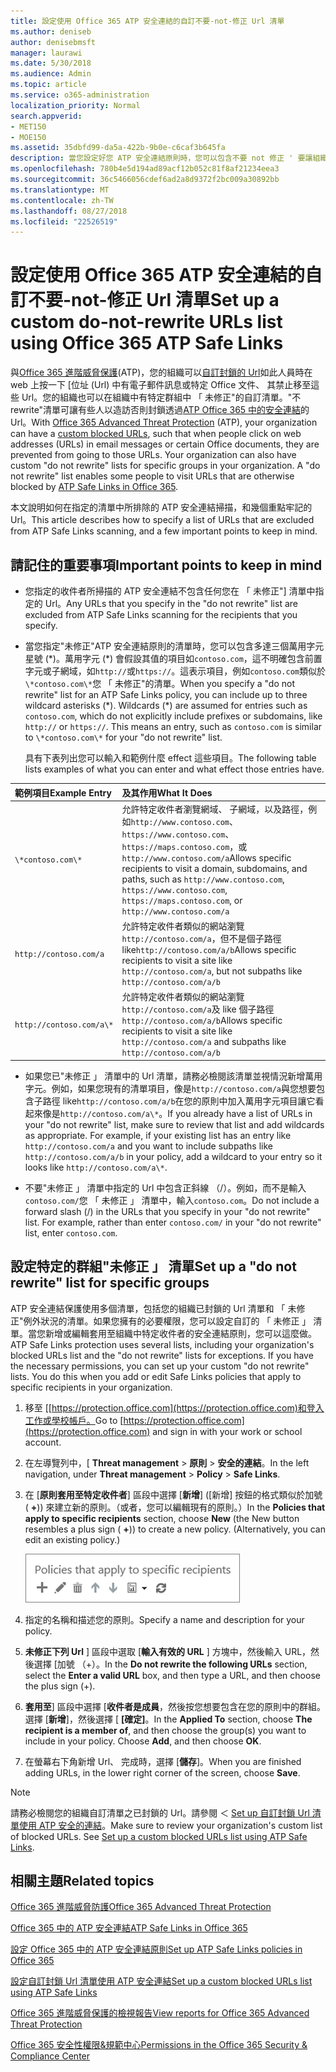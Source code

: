 ```yaml
---
title: 設定使用 Office 365 ATP 安全連結的自訂不要-not-修正 Url 清單
ms.author: deniseb
author: denisebmsft
manager: laurawi
ms.date: 5/30/2018
ms.audience: Admin
ms.topic: article
ms.service: o365-administration
localization_priority: Normal
search.appverid:
- MET150
- MOE150
ms.assetid: 35dbfd99-da5a-422b-9b0e-c6caf3b645fa
description: 當您設定好您 ATP 安全連結原則時，您可以包含不要 not 修正 ' 要讓組織中某些使用者瀏覽您在您的清單中包含的網站 Url 的清單。
ms.openlocfilehash: 780b4e5d194ad89acf12b052c81f8af21234eea3
ms.sourcegitcommit: 36c5466056cdef6ad2a8d9372f2bc009a30892bb
ms.translationtype: MT
ms.contentlocale: zh-TW
ms.lasthandoff: 08/27/2018
ms.locfileid: "22526519"
---
```

# <a name="set-up-a-custom-do-not-rewrite-urls-list-using-office-365-atp-safe-links"></a><span data-ttu-id="24597-103">設定使用 Office 365 ATP 安全連結的自訂不要-not-修正 Url 清單</span><span class="sxs-lookup"><span data-stu-id="24597-103">Set up a custom do-not-rewrite URLs list using Office 365 ATP Safe Links</span></span>

<span data-ttu-id="24597-p101">與[Office 365 進階威脅保護](office-365-atp.md)(ATP)，您的組織可以[自訂封鎖的 Url](set-up-a-custom-blocked-urls-list-wtih-atp.md)如此人員時在 web 上按一下 [位址 (Url) 中有電子郵件訊息或特定 Office 文件、 其禁止移至這些 Url。您的組織也可以在組織中有特定群組中 「 未修正"的自訂清單。"不 rewrite"清單可讓有些人以造訪否則封鎖透過[ATP Office 365 中的安全連結](atp-safe-links.md)的 Url。</span><span class="sxs-lookup"><span data-stu-id="24597-p101">With [Office 365 Advanced Threat Protection](office-365-atp.md) (ATP), your organization can have a [custom blocked URLs](set-up-a-custom-blocked-urls-list-wtih-atp.md), such that when people click on web addresses (URLs) in email messages or certain Office documents, they are prevented from going to those URLs. Your organization can also have custom "do not rewrite" lists for specific groups in your organization. A "do not rewrite" list enables some people to visit URLs that are otherwise blocked by [ATP Safe Links in Office 365](atp-safe-links.md).</span></span> 
  
<span data-ttu-id="24597-107">本文說明如何在指定的清單中所排除的 ATP 安全連結掃描，和幾個重點牢記的 Url。</span><span class="sxs-lookup"><span data-stu-id="24597-107">This article describes how to specify a list of URLs that are excluded from ATP Safe Links scanning, and a few important points to keep in mind.</span></span>
    
## <a name="important-points-to-keep-in-mind"></a><span data-ttu-id="24597-108">請記住的重要事項</span><span class="sxs-lookup"><span data-stu-id="24597-108">Important points to keep in mind</span></span>

- <span data-ttu-id="24597-109">您指定的收件者所掃描的 ATP 安全連結不包含任何您在 「 未修正"] 清單中指定的 Url。</span><span class="sxs-lookup"><span data-stu-id="24597-109">Any URLs that you specify in the "do not rewrite" list are excluded from ATP Safe Links scanning for the recipients that you specify.</span></span>
    
- <span data-ttu-id="24597-p102">當您指定"未修正"ATP 安全連結原則的清單時，您可以包含多達三個萬用字元星號 (\*)。萬用字元 (\*) 會假設其值的項目如`contoso.com`，這不明確包含前置字元或子網域，如`http://`或`https://`。這表示項目，例如`contoso.com`類似於`\*contoso.com\*`您 「 未修正"的清單。</span><span class="sxs-lookup"><span data-stu-id="24597-p102">When you specify a "do not rewrite" list for an ATP Safe Links policy, you can include up to three wildcard asterisks (\*). Wildcards (\*) are assumed for entries such as `contoso.com`, which do not explicitly include prefixes or subdomains, like `http://` or `https://`. This means an entry, such as `contoso.com` is similar to `\*contoso.com\*` for your "do not rewrite" list.</span></span>
    
    <span data-ttu-id="24597-113">具有下表列出您可以輸入和範例什麼 effect 這些項目。</span><span class="sxs-lookup"><span data-stu-id="24597-113">The following table lists examples of what you can enter and what effect those entries have.</span></span>
    
|<span data-ttu-id="24597-114">**範例項目**</span><span class="sxs-lookup"><span data-stu-id="24597-114">**Example Entry**</span></span>|<span data-ttu-id="24597-115">**及其作用**</span><span class="sxs-lookup"><span data-stu-id="24597-115">**What It Does**</span></span>|
|:-----|:-----|
|`\*contoso.com\*`  <br/> |<span data-ttu-id="24597-116">允許特定收件者瀏覽網域、 子網域，以及路徑，例如`http://www.contoso.com`、 `https://www.contoso.com`、 `https://maps.contoso.com`，或`http://www.contoso.com/a`</span><span class="sxs-lookup"><span data-stu-id="24597-116">Allows specific recipients to visit a domain, subdomains, and paths, such as `http://www.contoso.com`, `https://www.contoso.com`, `https://maps.contoso.com`, or `http://www.contoso.com/a`</span></span>  <br/> |
|`http://contoso.com/a`  <br/> |<span data-ttu-id="24597-117">允許特定收件者類似的網站瀏覽`http://contoso.com/a`，但不是個子路徑 like`http://contoso.com/a/b`</span><span class="sxs-lookup"><span data-stu-id="24597-117">Allows specific recipients to visit a site like `http://contoso.com/a`, but not subpaths like `http://contoso.com/a/b`</span></span>  <br/> |
|`http://contoso.com/a\*`  <br/> |<span data-ttu-id="24597-118">允許特定收件者類似的網站瀏覽`http://contoso.com/a`及 like 個子路徑`http://contoso.com/a/b`</span><span class="sxs-lookup"><span data-stu-id="24597-118">Allows specific recipients to visit a site like `http://contoso.com/a` and subpaths like `http://contoso.com/a/b`</span></span>  <br/> |
   
- <span data-ttu-id="24597-p103">如果您已"未修正 」 清單中的 Url 清單，請務必檢閱該清單並視情況新增萬用字元。例如，如果您現有的清單項目，像是`http://contoso.com/a`與您想要包含子路徑 like`http://contoso.com/a/b`在您的原則中加入萬用字元項目讓它看起來像是`http://contoso.com/a\*`。</span><span class="sxs-lookup"><span data-stu-id="24597-p103">If you already have a list of URLs in your "do not rewrite" list, make sure to review that list and add wildcards as appropriate. For example, if your existing list has an entry like `http://contoso.com/a` and you want to include subpaths like `http://contoso.com/a/b` in your policy, add a wildcard to your entry so it looks like `http://contoso.com/a\*`.</span></span>
    
- <span data-ttu-id="24597-p104">不要"未修正 」 清單中指定的 Url 中包含正斜線 （/）。例如，而不是輸入`contoso.com/`您 「 未修正 」 清單中，輸入`contoso.com`。</span><span class="sxs-lookup"><span data-stu-id="24597-p104">Do not include a forward slash (/) in the URLs that you specify in your "do not rewrite" list. For example, rather than enter `contoso.com/` in your "do not rewrite" list, enter `contoso.com`.</span></span>
    
## <a name="set-up-a-do-not-rewrite-list-for-specific-groups"></a><span data-ttu-id="24597-123">設定特定的群組"未修正 」 清單</span><span class="sxs-lookup"><span data-stu-id="24597-123">Set up a "do not rewrite" list for specific groups</span></span>

<span data-ttu-id="24597-p105">ATP 安全連結保護使用多個清單，包括您的組織已封鎖的 Url 清單和 「 未修正"例外狀況的清單。如果您擁有的必要權限，您可以設定自訂的 「 未修正 」 清單。當您新增或編輯套用至組織中特定收件者的安全連結原則，您可以這麼做。</span><span class="sxs-lookup"><span data-stu-id="24597-p105">ATP Safe Links protection uses several lists, including your organization's blocked URLs list and the "do not rewrite" lists for exceptions. If you have the necessary permissions, you can set up your custom "do not rewrite" lists. You do this when you add or edit Safe Links policies that apply to specific recipients in your organization.</span></span> 
  
1. <span data-ttu-id="24597-127">移至 [[https://protection.office.com](https://protection.office.com)和登入工作或學校帳戶。</span><span class="sxs-lookup"><span data-stu-id="24597-127">Go to [https://protection.office.com](https://protection.office.com) and sign in with your work or school account.</span></span> 
    
2. <span data-ttu-id="24597-128">在左導覽列中，[ **Threat management** \> **原則** \> **安全的連結**。</span><span class="sxs-lookup"><span data-stu-id="24597-128">In the left navigation, under **Threat management** \> **Policy** \> **Safe Links**.</span></span>
    
3. <span data-ttu-id="24597-p106">在 [**原則套用至特定收件者**] 區段中選擇 [**新增**] ([新增] 按鈕的格式類似於加號 ( **+**)) 來建立新的原則。（或者，您可以編輯現有的原則。）</span><span class="sxs-lookup"><span data-stu-id="24597-p106">In the **Policies that apply to specific recipients** section, choose **New** (the New button resembles a plus sign ( **+**)) to create a new policy. (Alternatively, you can edit an existing policy.)</span></span>
    
    ![選擇 [新增] 可為特定電子郵件收件者新增的安全連結原則](media/01073f42-3cec-4ddb-8c10-4d33ec434676.png)
  
4. <span data-ttu-id="24597-132">指定的名稱和描述您的原則。</span><span class="sxs-lookup"><span data-stu-id="24597-132">Specify a name and description for your policy.</span></span>
    
5. <span data-ttu-id="24597-133">**未修正下列 Url** ] 區段中選取 [**輸入有效的 URL** ] 方塊中，然後輸入 URL，然後選擇 [加號 （+）。</span><span class="sxs-lookup"><span data-stu-id="24597-133">In the **Do not rewrite the following URLs** section, select the **Enter a valid URL** box, and then type a URL, and then choose the plus sign (+).</span></span> 
    
6. <span data-ttu-id="24597-p107">**套用至**] 區段中選擇 [**收件者是成員**，然後按您想要包含在您的原則中的群組。選擇 [**新增**]，然後選擇 [ **[確定]**。</span><span class="sxs-lookup"><span data-stu-id="24597-p107">In the **Applied To** section, choose **The recipient is a member of**, and then choose the group(s) you want to include in your policy. Choose **Add**, and then choose **OK**.</span></span>
    
7. <span data-ttu-id="24597-136">在螢幕右下角新增 Url、 完成時，選擇 [**儲存**]。</span><span class="sxs-lookup"><span data-stu-id="24597-136">When you are finished adding URLs, in the lower right corner of the screen, choose **Save**.</span></span>
    
> [!NOTE]
> <span data-ttu-id="24597-p108">請務必檢閱您的組織自訂清單之已封鎖的 Url。請參閱 ＜ [Set up 自訂封鎖 Url 清單使用 ATP 安全的連結](set-up-a-custom-blocked-urls-list-wtih-atp.md)。</span><span class="sxs-lookup"><span data-stu-id="24597-p108">Make sure to review your organization's custom list of blocked URLs. See [Set up a custom blocked URLs list using ATP Safe Links](set-up-a-custom-blocked-urls-list-wtih-atp.md).</span></span> 
  
## <a name="related-topics"></a><span data-ttu-id="24597-139">相關主題</span><span class="sxs-lookup"><span data-stu-id="24597-139">Related topics</span></span>

[<span data-ttu-id="24597-140">Office 365 進階威脅防護</span><span class="sxs-lookup"><span data-stu-id="24597-140">Office 365 Advanced Threat Protection</span></span>](office-365-atp.md)
  
[<span data-ttu-id="24597-141">Office 365 中的 ATP 安全連結</span><span class="sxs-lookup"><span data-stu-id="24597-141">ATP Safe Links in Office 365</span></span>](atp-safe-links.md)
  
[<span data-ttu-id="24597-142">設定 Office 365 中的 ATP 安全連結原則</span><span class="sxs-lookup"><span data-stu-id="24597-142">Set up ATP Safe Links policies in Office 365</span></span>](set-up-atp-safe-links-policies.md)
  
[<span data-ttu-id="24597-143">設定自訂封鎖 Url 清單使用 ATP 安全連結</span><span class="sxs-lookup"><span data-stu-id="24597-143">Set up a custom blocked URLs list using ATP Safe Links</span></span>](set-up-a-custom-blocked-urls-list-wtih-atp.md)

[<span data-ttu-id="24597-144">Office 365 進階威脅保護的檢視報告</span><span class="sxs-lookup"><span data-stu-id="24597-144">View reports for Office 365 Advanced Threat Protection</span></span>](view-reports-for-atp.md)

[<span data-ttu-id="24597-145">Office 365 安全性權限&amp;規範中心</span><span class="sxs-lookup"><span data-stu-id="24597-145">Permissions in the Office 365 Security &amp; Compliance Center</span></span>](permissions-in-the-security-and-compliance-center.md)
  

